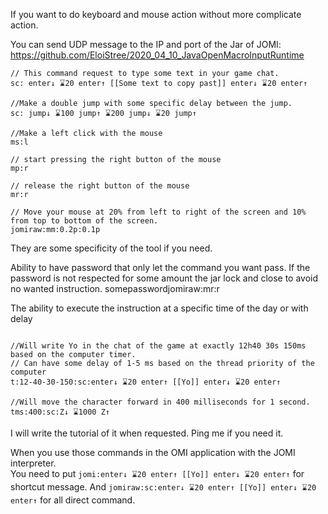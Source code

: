 If you want to do keyboard and mouse action without more complicate action.

You can send UDP message to the IP and port of the Jar of JOMI:
https://github.com/EloiStree/2020_04_10_JavaOpenMacroInputRuntime
```
// This command request to type some text in your game chat.
sc: enter↓ ⌛20 enter↑ [[Some text to copy past]] enter↓ ⌛20 enter↑

//Make a double jump with some specific delay between the jump. 
sc: jump↓ ⌛100 jump↑ ⌛200 jump↓ ⌛20 jump↑  

//Make a left click with the mouse
ms:l  

// start pressing the right button of the mouse
mp:r  

// release the right button of the mouse
mr:r  

// Move your mouse at 20% from left to right of the screen and 10% from top to bottom of the screen.
jomiraw:mm:0.2p:0.1p  

```


They are some specificity of the tool if you need.

Ability to have password that only let the command you want pass.
If the password is not respected for some amount the jar lock and close to avoid no wanted instruction.
somepasswordjomiraw:mr:r  

The ability to execute the instruction at a specific time of the day or with delay

```

//Will write Yo in the chat of the game at exactly 12h40 30s 150ms based on the computer timer.
// Can have some delay of 1-5 ms based on the thread priority of the computer
t:12-40-30-150:sc:enter↓ ⌛20 enter↑ [[Yo]] enter↓ ⌛20 enter↑

//Will move the character forward in 400 milliseconds for 1 second.
tms:400:sc:Z↓ ⌛1000 Z↑ 

```


I will write the tutorial of it when requested.
Ping me if you need it.




When you use those commands in the OMI application with the JOMI interpreter.  
You need to put ```jomi:enter↓ ⌛20 enter↑ [[Yo]] enter↓ ⌛20 enter↑``` for shortcut message.
And ```jomiraw:sc:enter↓ ⌛20 enter↑ [[Yo]] enter↓ ⌛20 enter↑```  for all direct command.  


